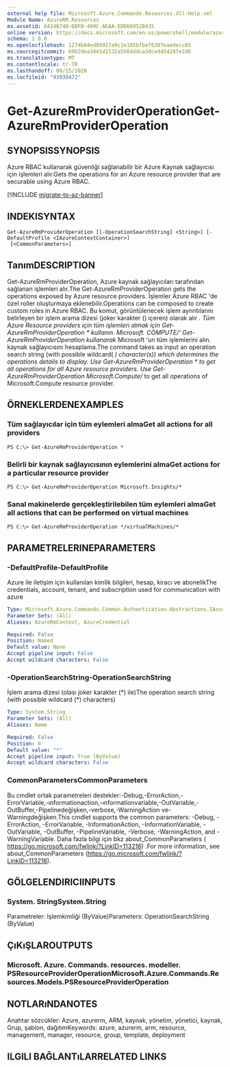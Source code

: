 ```yaml
---
external help file: Microsoft.Azure.Commands.Resources.dll-Help.xml
Module Name: AzureRM.Resources
ms.assetid: 6424B740-DBFB-490C-AEAA-EDD60952B435
online version: https://docs.microsoft.com/en-us/powershell/module/azurerm.resources/get-azurermprovideroperation
schema: 2.0.0
ms.openlocfilehash: 1274b04ed85917a9c1e185bfbef6307eaedecc05
ms.sourcegitcommit: b9b2dea3441d1532a5564ddca3dced45424fe2d6
ms.translationtype: MT
ms.contentlocale: tr-TR
ms.lasthandoff: 08/15/2020
ms.locfileid: "93939472"
---
```

# <span data-ttu-id="24378-101">Get-AzureRmProviderOperation</span><span class="sxs-lookup"><span data-stu-id="24378-101">Get-AzureRmProviderOperation</span></span>

## <span data-ttu-id="24378-102">SYNOPSIS</span><span class="sxs-lookup"><span data-stu-id="24378-102">SYNOPSIS</span></span>
<span data-ttu-id="24378-103">Azure RBAC kullanarak güvenliği sağlanabilir bir Azure Kaynak sağlayıcısı için işlemleri alır.</span><span class="sxs-lookup"><span data-stu-id="24378-103">Gets the operations for an Azure resource provider that are securable using Azure RBAC.</span></span>

[!INCLUDE [migrate-to-az-banner](../../includes/migrate-to-az-banner.md)]

## <span data-ttu-id="24378-104">INDEKI</span><span class="sxs-lookup"><span data-stu-id="24378-104">SYNTAX</span></span>

```
Get-AzureRmProviderOperation [[-OperationSearchString] <String>] [-DefaultProfile <IAzureContextContainer>]
 [<CommonParameters>]
```

## <span data-ttu-id="24378-105">Tanım</span><span class="sxs-lookup"><span data-stu-id="24378-105">DESCRIPTION</span></span>
<span data-ttu-id="24378-106">Get-AzureRmProviderOperation, Azure kaynak sağlayıcıları tarafından sağlanan işlemleri alır.</span><span class="sxs-lookup"><span data-stu-id="24378-106">The Get-AzureRmProviderOperation gets the operations exposed by Azure resource providers.</span></span>
<span data-ttu-id="24378-107">İşlemler Azure RBAC 'de özel roller oluşturmaya eklenebilir.</span><span class="sxs-lookup"><span data-stu-id="24378-107">Operations can be composed to create custom roles in Azure RBAC.</span></span>
<span data-ttu-id="24378-108">Bu komut, görüntülenecek işlem ayrıntılarını belirleyen bir işlem arama dizesi (joker karakter () içeren) olarak alır *. Tüm Azure Resource providers için tüm işlemleri almak için Get-AzureRmProviderOperation \* kullanın. Microsoft. COMPUTE/' Get-AzureRmProviderOperation kullanarak* Microsoft 'un tüm işlemlerini alın. kaynak sağlayıcısını hesaplama.</span><span class="sxs-lookup"><span data-stu-id="24378-108">The command takes as input an operation search string (with possible wildcard( *) character(s)) which determines the operations details to display. Use Get-AzureRmProviderOperation \* to get all operations for all Azure resource providers. Use Get-AzureRmProviderOperation Microsoft.Compute/* to get all operations of Microsoft.Compute resource provider.</span></span>

## <span data-ttu-id="24378-109">ÖRNEKLERDEN</span><span class="sxs-lookup"><span data-stu-id="24378-109">EXAMPLES</span></span>

### <span data-ttu-id="24378-110">Tüm sağlayıcılar için tüm eylemleri alma</span><span class="sxs-lookup"><span data-stu-id="24378-110">Get all actions for all providers</span></span>
```
PS C:\> Get-AzureRmProviderOperation *
```

### <span data-ttu-id="24378-111">Belirli bir kaynak sağlayıcısının eylemlerini alma</span><span class="sxs-lookup"><span data-stu-id="24378-111">Get actions for a particular resource provider</span></span>
```
PS C:\> Get-AzureRmProviderOperation Microsoft.Insights/*
```

### <span data-ttu-id="24378-112">Sanal makinelerde gerçekleştirilebilen tüm eylemleri alma</span><span class="sxs-lookup"><span data-stu-id="24378-112">Get all actions that can be performed on virtual machines</span></span>
```
PS C:\> Get-AzureRmProviderOperation */virtualMachines/*
```

## <span data-ttu-id="24378-113">PARAMETRELERINE</span><span class="sxs-lookup"><span data-stu-id="24378-113">PARAMETERS</span></span>

### <span data-ttu-id="24378-114">-DefaultProfile</span><span class="sxs-lookup"><span data-stu-id="24378-114">-DefaultProfile</span></span>
<span data-ttu-id="24378-115">Azure ile iletişim için kullanılan kimlik bilgileri, hesap, kiracı ve abonelik</span><span class="sxs-lookup"><span data-stu-id="24378-115">The credentials, account, tenant, and subscription used for communication with azure</span></span>

```yaml
Type: Microsoft.Azure.Commands.Common.Authentication.Abstractions.IAzureContextContainer
Parameter Sets: (All)
Aliases: AzureRmContext, AzureCredential

Required: False
Position: Named
Default value: None
Accept pipeline input: False
Accept wildcard characters: False
```

### <span data-ttu-id="24378-116">-OperationSearchString</span><span class="sxs-lookup"><span data-stu-id="24378-116">-OperationSearchString</span></span>
<span data-ttu-id="24378-117">İşlem arama dizesi (olası joker karakter (\*) ile)</span><span class="sxs-lookup"><span data-stu-id="24378-117">The operation search string (with possible wildcard (\*) characters)</span></span>

```yaml
Type: System.String
Parameter Sets: (All)
Aliases: Name

Required: False
Position: 0
Default value: "*"
Accept pipeline input: True (ByValue)
Accept wildcard characters: False
```

### <span data-ttu-id="24378-118">CommonParameters</span><span class="sxs-lookup"><span data-stu-id="24378-118">CommonParameters</span></span>
<span data-ttu-id="24378-119">Bu cmdlet ortak parametreleri destekler:-Debug,-ErrorAction,-ErrorVariable,-ınformationaction,-ınformationvariable,-OutVariable,-OutBuffer,-Pipelinedeğişken,-verbose,-WarningAction ve-Warningdeğişken.</span><span class="sxs-lookup"><span data-stu-id="24378-119">This cmdlet supports the common parameters: -Debug, -ErrorAction, -ErrorVariable, -InformationAction, -InformationVariable, -OutVariable, -OutBuffer, -PipelineVariable, -Verbose, -WarningAction, and -WarningVariable.</span></span> <span data-ttu-id="24378-120">Daha fazla bilgi için bkz about_CommonParameters ( https://go.microsoft.com/fwlink/?LinkID=113216) .</span><span class="sxs-lookup"><span data-stu-id="24378-120">For more information, see about_CommonParameters (https://go.microsoft.com/fwlink/?LinkID=113216).</span></span>

## <span data-ttu-id="24378-121">GÖLGELENDIRICI</span><span class="sxs-lookup"><span data-stu-id="24378-121">INPUTS</span></span>

### <span data-ttu-id="24378-122">System. String</span><span class="sxs-lookup"><span data-stu-id="24378-122">System.String</span></span>
<span data-ttu-id="24378-123">Parametreler: Işlemkimliği (ByValue)</span><span class="sxs-lookup"><span data-stu-id="24378-123">Parameters: OperationSearchString (ByValue)</span></span>

## <span data-ttu-id="24378-124">ÇıKıŞLAR</span><span class="sxs-lookup"><span data-stu-id="24378-124">OUTPUTS</span></span>

### <span data-ttu-id="24378-125">Microsoft. Azure. Commands. resources. modeller. PSResourceProviderOperation</span><span class="sxs-lookup"><span data-stu-id="24378-125">Microsoft.Azure.Commands.Resources.Models.PSResourceProviderOperation</span></span>

## <span data-ttu-id="24378-126">NOTLARıNDA</span><span class="sxs-lookup"><span data-stu-id="24378-126">NOTES</span></span>
<span data-ttu-id="24378-127">Anahtar sözcükler: Azure, azurerm, ARM, kaynak, yönetim, yönetici, kaynak, Grup, şablon, dağıtım</span><span class="sxs-lookup"><span data-stu-id="24378-127">Keywords: azure, azurerm, arm, resource, management, manager, resource, group, template, deployment</span></span>

## <span data-ttu-id="24378-128">ILGILI BAĞLANTıLAR</span><span class="sxs-lookup"><span data-stu-id="24378-128">RELATED LINKS</span></span>
